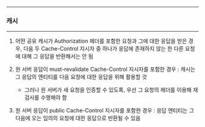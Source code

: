 -----
### 캐시
-----
1. 어떤 공유 캐시가 Authorization 헤더를 포함한 요청과 그에 대한 응답을 받은 경우, 다음 두 Cache-Control 지시자 중 하나가 응답에 존재하지 않는 한 다른 요청에 대해 그 응답을 반환해서는 안 됨
2. 원 서버 응답이 must-revalidate Cache-Control 지시자를 포함한 경우 : 캐시는 그 응답의 엔티티를 다음 요청에 대한 응답을 위해 활용할 것
   - 그러나 원 서버가 새 요청을 인증할 수 있도록, 우선 그 요청의 헤더를 이용해 재검사를 수행해야 함

3. 원 서버 응답이 public Cache-Control 지시자를 포함한 경우 : 응답 엔티티는 그 다음에 오는 임의의 요청에 대한 응답으로 반환될 수 있음

